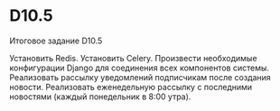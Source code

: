 # D10.5
Итоговое задание D10.5

Установить Redis.
Установить Celery.
Произвести необходимые конфигурации Django для соединения всех компонентов системы.
Реализовать рассылку уведомлений подписчикам после создания новости.
Реализовать еженедельную рассылку с последними новостями (каждый понедельник в 8:00 утра).